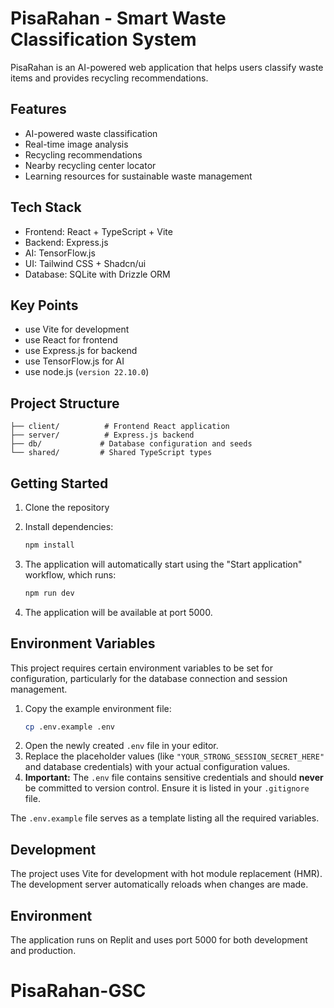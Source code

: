 
# PisaRahan - Smart Waste Classification System

PisaRahan is an AI-powered web application that helps users classify waste items and provides recycling recommendations.

## Features

- AI-powered waste classification
- Real-time image analysis
- Recycling recommendations
- Nearby recycling center locator
- Learning resources for sustainable waste management

## Tech Stack

- Frontend: React + TypeScript + Vite
- Backend: Express.js
- AI: TensorFlow.js
- UI: Tailwind CSS + Shadcn/ui
- Database: SQLite with Drizzle ORM

## Key Points
- use Vite for development
- use React for frontend
- use Express.js for backend
- use TensorFlow.js for AI
- use node.js (`version 22.10.0`)

## Project Structure

```
├── client/          # Frontend React application
├── server/          # Express.js backend
├── db/             # Database configuration and seeds
└── shared/         # Shared TypeScript types
```

## Getting Started

1. Clone the repository
2. Install dependencies:
   ```bash
   npm install
   ```

3. The application will automatically start using the "Start application" workflow, which runs:
   ```bash
   npm run dev
   ```

4. The application will be available at port 5000.

## Environment Variables

This project requires certain environment variables to be set for configuration, particularly for the database connection and session management.

1.  Copy the example environment file:
    ```bash
    cp .env.example .env
    ```
2.  Open the newly created `.env` file in your editor.
3.  Replace the placeholder values (like `"YOUR_STRONG_SESSION_SECRET_HERE"` and database credentials) with your actual configuration values.
4.  **Important:** The `.env` file contains sensitive credentials and should **never** be committed to version control. Ensure it is listed in your `.gitignore` file.

The `.env.example` file serves as a template listing all the required variables.


## Development

The project uses Vite for development with hot module replacement (HMR). The development server automatically reloads when changes are made.

## Environment


The application runs on Replit and uses port 5000 for both development and production.
# PisaRahan-GSC
